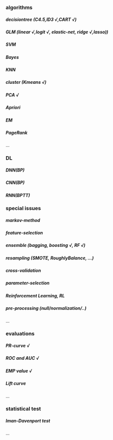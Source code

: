 ### algorithms
##### decisiontree (C4.5,ID3 √,CART √)
##### GLM (linear √,logit √, elastic-net, ridge √,lasso))
##### SVM
##### Bayes
##### KNN
##### cluster (Kmeans √) 
##### PCA √
##### Apriori 
##### EM
##### PageRank
...


### DL
##### DNN(BP) 
##### CNN(BP) 
##### RNN(BPTT) 


### special issues
##### markov-method
##### feature-selection
##### ensemble (bagging, boosting √, RF √)
##### resampling (SMOTE, RoughlyBalance, ...)
##### cross-validation
##### parameter-selection
##### Reinforcement Learning, RL
##### pre-processing (null/normalization/..)
...



### evaluations
##### PR-curve √
##### ROC and AUC √
##### EMP value √
##### Lift curve
...



### statistical test
##### Iman-Davenport test
...
